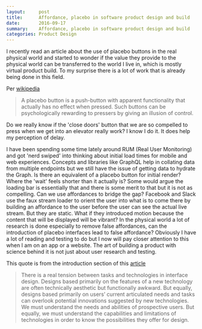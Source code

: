 ```yaml
---
layout:     post
title:      Affordance, placebo in software product design and build
date:       2016-09-17
summary:    Affordance, placebo in software product design and build
categories: Product Design
---
```



I recently read an article about the use of placebo buttons in the real physical world and started to wonder if the value they provide to the physical world can be transferred to the world I live in, which is mostly virtual product build. To my surprise there is a lot of work that is already being done in this field.

Per [wikipedia](https://en.wikipedia.org/wiki/Placebo_button)

> A placebo button is a push-button with apparent functionality that actually has no effect when pressed. Such buttons can be psychologically rewarding to pressers by giving an illusion of control.

Do we really know if the 'close doors' button that we are so compelled to press when we get into an elevator really work? I know I do it. It does help my perception of delay.

I have been spending some time lately around RUM (Real User Monitoring) and got 'nerd swiped' into thinking about initial load times for mobile and web experiences. Concepts and libraries like GraphQL help in collating data from multiple endpoints but we still have the issue of getting data to hydrate the Graph. Is there an equivalent of a placebo button for initial render? Where the 'wait' feels shorter than it actually is? Some would argue the loading bar is essentially that and there is some merit to that but it is not as compelling. Can we use affordances to bridge the gap? Facebook and Slack use the faux stream loader to orient the user into what is to come there by building an affordance to the user before the user can see the actual live stream. But they are static. What if they introduced motion because the content that will be displayed will be vibrant? In the physical world a lot of research is done especially to remove false affordances, can the introduction of placebo interfaces lead to false affordance? Obviously I have a lot of reading and testing to do but I now will pay closer attention to this when I am on an app or a website. The art of building a product with science behind it is not just about user research and testing.

This quote is from the introduction section of this [article](http://www.cs.umd.edu/class/spring2001/cmsc434-0201/p79-gaver.pdf)

> There is a real tension between tasks and technologies in
interface design. Designs based primarily on the features of
a new technology are often technically aesthetic but
functionally awkward. But equally, designs based primarily
on users’ current articulated needs and tasks can overlook
potential innovations suggested by new technologies. We
must understand the needs and abilities of prospective users.
But equally, we must understand the capabilities and
limitations of technologies in order to know the
possibilities they offer for design.
